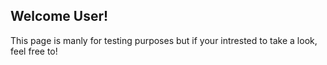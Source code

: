  ## Welcome User!
 This page is manly for testing purposes but if your intrested to take a look, feel free to!
